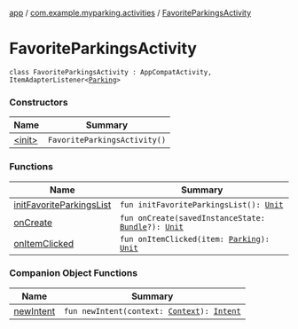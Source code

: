 [app](../../index.md) / [com.example.myparking.activities](../index.md) / [FavoriteParkingsActivity](./index.md)

# FavoriteParkingsActivity

`class FavoriteParkingsActivity : AppCompatActivity, ItemAdapterListener<`[`Parking`](../../com.example.myparking.models/-parking/index.md)`>`

### Constructors

| Name | Summary |
|---|---|
| [&lt;init&gt;](-init-.md) | `FavoriteParkingsActivity()` |

### Functions

| Name | Summary |
|---|---|
| [initFavoriteParkingsList](init-favorite-parkings-list.md) | `fun initFavoriteParkingsList(): `[`Unit`](https://kotlinlang.org/api/latest/jvm/stdlib/kotlin/-unit/index.html) |
| [onCreate](on-create.md) | `fun onCreate(savedInstanceState: `[`Bundle`](https://developer.android.com/reference/android/os/Bundle.html)`?): `[`Unit`](https://kotlinlang.org/api/latest/jvm/stdlib/kotlin/-unit/index.html) |
| [onItemClicked](on-item-clicked.md) | `fun onItemClicked(item: `[`Parking`](../../com.example.myparking.models/-parking/index.md)`): `[`Unit`](https://kotlinlang.org/api/latest/jvm/stdlib/kotlin/-unit/index.html) |

### Companion Object Functions

| Name | Summary |
|---|---|
| [newIntent](new-intent.md) | `fun newIntent(context: `[`Context`](https://developer.android.com/reference/android/content/Context.html)`): `[`Intent`](https://developer.android.com/reference/android/content/Intent.html) |
